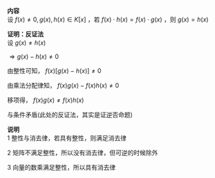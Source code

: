 **内容**  
设 $f(x)\neq0,g(x),h(x)\in K[x]$ ，若 $f(x)\cdot h(x)  
=f(x)\cdot g(x)$ ，则 $g(x)=h(x)$   
  
**证明：反证法**  
设 $g(x)\neq h(x)$   
  
 $\Rightarrow g(x)-h(x)\neq0$   
  
由整性可知， $f(x)[g(x)-h(x)]\neq0$   
  
由乘法分配律知， $f(x)g(x)-f(x)h(x)\neq0$   
  
移项得， $f(x)g(x)\neq f(x)h(x)$   
  
与条件矛盾(此处的反证法，其实是证逆否命题)  
  
**说明**  
1 整性与消去律，若具有整性，则满足消去律  
  
2 矩阵不满足整性，所以没有消去律，但可逆的时候除外  
  
3 向量的数乘满足整性，所以具有消去律  
